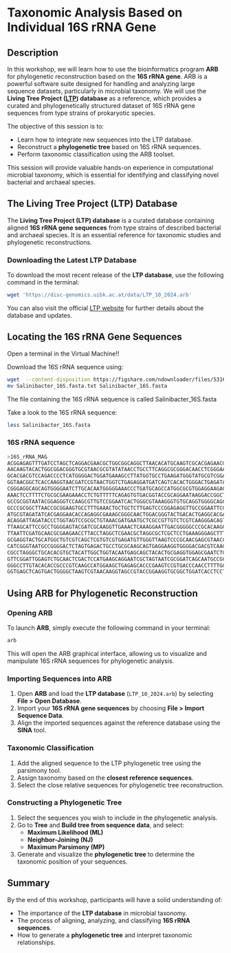# Taxonomic Analysis Based on Individual 16S rRNA Gene

## Description

In this workshop, we will learn how to use the bioinformatics program **ARB** for phylogenetic reconstruction based on the **16S rRNA gene**. ARB is a powerful software suite designed for handling and analyzing large sequence datasets, particularly in microbial taxonomy. We will use the **Living Tree Project ([LTP](https://imedea.uib-csic.es/mmg/ltp/)) database** as a reference, which provides a curated and phylogenetically structured dataset of 16S rRNA gene sequences from type strains of prokaryotic species.

The objective of this session is to:
- Learn how to integrate new sequences into the LTP database.
- Reconstruct a **phylogenetic tree** based on 16S rRNA sequences.
- Perform taxonomic classification using the ARB toolset.

This session will provide valuable hands-on experience in computational microbial taxonomy, which is essential for identifying and classifying novel bacterial and archaeal species.

## The Living Tree Project (LTP) Database

The **Living Tree Project (LTP) database** is a curated database containing aligned **16S rRNA gene sequences** from type strains of described bacterial and archaeal species. It is an essential reference for taxonomic studies and phylogenetic reconstructions.

### Downloading the Latest LTP Database

To download the most recent release of the **LTP database**, use the following command in the terminal:

```bash
wget 'https://disc-genomics.uibk.ac.at/data/LTP_10_2024.arb'
```

You can also visit the official [LTP website](https://imedea.uib-csic.es/mmg/ltp/) for further details about the database and updates.


## Locating the 16S rRNA Gene Sequences

Open a terminal in the Virtual Machine!!

Download the 16S rRNA sequence using:

```bash
wget  --content-disposition https://figshare.com/ndownloader/files/53160257
mv Salinibacter_16S.fasta.txt Salinibacter_16S.fasta
```

The file containing the 16S rRNA sequence is called Salinibacter_16S.fasta

Take a look to the 16S rRNA sequence:

```bash
less Salinibacter_16S.fasta
```

### 16S rRNA sequence 

```bash
>16S_rRNA_MAG
ACGGAGAGTTTGATCCTAGCTCAGGACGAACGCTGGCGGCAGGCTTAACACATGCAAGTCGCACGAGAACGTTCTGGCTTTGCCAG
AACAAGTACACTGGCGGACGGGTGCGTAACGCGTATATAACCTGCCTTCAGGCGCGGGACAACCTCGGGAAACCGTGGCTAATACC
GCACGACGTCCAGACCCCTCATGGGGACTGGATGAAAGCCTTATGGTGCCTGAAGATGGGTATGCGTCGGATTAGCTTGTTGGTGG
GGTAACGGCTCACCAAGGTAACGATCCGTAACTGGTCTGAGAGGATGATCAGTCACACTGGGACTGAGATACGGCCCAGACTCCTA
CGGGAGGCAGCAGTGGGGAATCTTGCACAATGGGGGAAACCCTGATGCAGCCATGGCGCGTGGAGGAAGACACCCCTATGGGGCGT
AAACTCCTTTTCTGCGCGAAGAAACCTCTGTTTTTCAGAGTGTGACGGTACCGCAGGAATAAGGACCGGCTAACTCCGTGCCAGCA
GCCGCGGTAATACGGAGGGTCCAAGCGTTGTCCGGAATCACTGGGCGTAAAGGGTGTGCAGGTGGGGCAGCAAGTCAGAGGTGAAA
GCCCGCGGCTTAACCGCGGAAGTGCCTTTGAAACTGCTGCTCTTGAGTCCCGGAGAGGTTGCCGGAATTCGTGGTGTAGCGGTGAA
ATGCGTAGATATCACGAGGAACACCAGAGGCGAAAGCGGGCAACTGGACGGGTACTGACACTGAGGCACGAAAGCGTGGGGAGCAA
ACAGGATTAGATACCCTGGTAGTCCGCGCTGTAAACGATGAATGCTCGCCGTTGTCTCGTCAAGGGACAGTGGCTAAGCTAACGCG
TTAAGCATTCCGCCTGGGGAGTACGATCGCAAGGTTGAAACTCAAAGGAATTGACGGGGGCCCGCACAAGCGGTGGAGCATGTGGC
TTAATTCGATGCAACGCGAAGAACCTTACCTAGGCTCGAACGCTAGGCGCTCGCTCCTGAAAGGGAGCTTTCCGCAAGGACGCCTA
GCGAGGTACTGCATGGCTGTCGTCAGCTCGTGTCGTGAGATGTTGGGTTAAGTCCCGCAACGAGCGTAACCCCTATTGCTAGTTAC
CATCGGGTAATGCCGGGGACTCTAGTGAGACTGCCTGCGCAAGCAGTGAGGAAGGTGGGGACGACGTCAAGTCATCATGGTCCTTA
CGCCTAGGGCTGCACACGTGCTACATTGGCTGGTACAATGAGCAGCTACACTGCGAGGTGGAGCGAATCTCTGAAAACCAGTCCCA
GTTCGGATTGGAGTCTGCAACTCGACTCCATGAAGCAGGAATCGCTAGTAATCGCGGATCAGCAATGCCGCGGTGAATACGTTCCC
GGGCCTTGTACACACCGCCCGTCAAGCCATGGAAGCTGAGAGCACCCGAAGTCCGTGACCCAACCTTTTGGGAGGGAGCGGCCGAA
GGTGAGCTCAGTGACTGGGGCTAAGTCGTAACAAGGTAGCCGTACCGGAAGGTGCGGCTGGATCACCTCCT
```

## Using ARB for Phylogenetic Reconstruction

### Opening ARB

To launch **ARB**, simply execute the following command in your terminal:

```bash
arb
```

This will open the ARB graphical interface, allowing us to visualize and manipulate 16S rRNA sequences for phylogenetic analysis.


### Importing Sequences into ARB

1. Open **ARB** and load the **LTP database** (`LTP_10_2024.arb`) by selecting **File > Open Database**.
2. Import your **16S rRNA gene sequences** by choosing **File > Import Sequence Data**.
3. Align the imported sequences against the reference database using the **SINA** tool.

### Taxonomic Classification

1. Add the aligned sequence to the LTP phylogenetic tree using the parsimony tool.
2. Assign taxonomy based on the **closest reference sequences**.
3. Select the close relative sequences for phylogenetic tree reconstruction.

### Constructing a Phylogenetic Tree

1. Select the sequences you wish to include in the phylogenetic analysis.
2. Go to **Tree** and **Build tree from sequence data**, and select:
   - **Maximum Likelihood (ML)**
   - **Neighbor-Joining (NJ)**
   - **Maximum Parsimony (MP)**
3. Generate and visualize the **phylogenetic tree** to determine the taxonomic position of your sequences.

## Summary

By the end of this workshop, participants will have a solid understanding of:
- The importance of the **LTP database** in microbial taxonomy.
- The process of aligning, analyzing, and classifying **16S rRNA sequences**.
- How to generate a **phylogenetic tree** and interpret taxonomic relationships.



